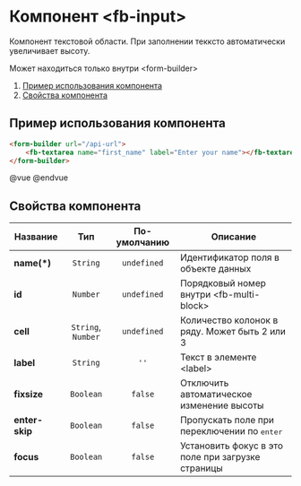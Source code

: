 # Компонент &lt;fb-input&gt;

Компонент текстовой области. При заполнении текксто автоматически увеличивает высоту.

Может находиться только внутри &lt;form-builder&gt;

1. [Пример использования компонента](#fbt-example)
2. [Свойства компонента](#fbt-options)


## <a name="fbt-example"></a> Пример использования компонента

```html
<form-builder url="/api-url">
    <fb-textarea name="first_name" label="Enter your name"></fb-textarea>
</form-builder>
```
@vue
<form-builder url="/api-url">
    <fb-textarea name="first_name" label="Enter your name"></fb-textarea>
</form-builder>
@endvue


## <a name="fbt-options"></a> Свойства компонента

| Название            | Тип                | По-умолчанию        | Описание                                          |
|---------------------|:------------------:|:-------------------:|---------------------------------------------------|
| **name(*)**         | `String`           | `undefined`         | Идентификатор поля в объекте данных               |
| **id**              | `Number`           | `undefined`         | Порядковый номер внутри &lt;fb-multi-block&gt;    |
| **cell**            | `String`, `Number` | `undefined`         | Количество колонок в ряду. Может быть 2 или 3     |
| **label**           | `String`           | `''`                | Текст в элементе &lt;label&gt;                    |
| **fixsize**         | `Boolean`          | `false`             | Отключить автоматическое изменение высоты         |
| **enter-skip**      | `Boolean`          | `false`             | Пропускать поле при переключении по <kbd>enter</kbd> |
| **focus**           | `Boolean`          | `false`             | Установить фокус в это поле при загрузке страницы |

